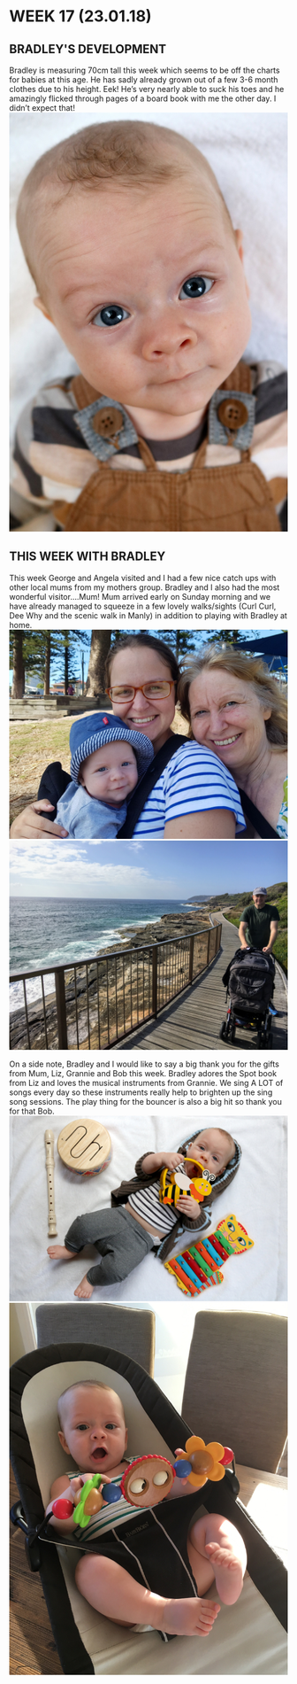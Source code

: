 # WEEK 17 (23.01.18)

## BRADLEY'S DEVELOPMENT
Bradley is measuring 70cm tall this week which seems to be off the charts for babies at this age. He has sadly already grown out of a few 3-6 month clothes due to his height. Eek! He’s very nearly able to suck his toes and he amazingly flicked through pages of a board book with me the other day. I didn’t expect that! 
![IMG_5886.jpg](IMG_5886.jpg "IMG_5886.jpg")

## THIS WEEK WITH BRADLEY
This week George and Angela visited and I had a few nice catch ups with other local mums from my mothers group. Bradley and I also had the most wonderful visitor….Mum! Mum arrived early on Sunday morning and we have already managed to squeeze in a few lovely walks/sights (Curl Curl, Dee Why and the scenic walk in Manly) in addition to playing with Bradley at home. 
![photo1.jpg](photo1.jpg "photo1.jpg")
![IMG_7047.jpg](IMG_7047.jpg "IMG_7047.jpg")

On a side note, Bradley and I would like to say a big thank you for the gifts from Mum, Liz, Grannie and Bob this week. Bradley adores the Spot book from Liz and loves the musical instruments from Grannie. We sing A LOT of songs every day so these instruments really help to brighten up the sing song sessions. The play thing for the bouncer is also a big hit so thank you for that Bob.
![IMG_6032.jpg](IMG_6032.jpg "IMG_6032.jpg")
![IMG_7094.jpg](IMG_7094.jpg "IMG_7094.jpg")
